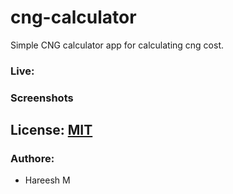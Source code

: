 # cng-calculator

Simple CNG calculator app for calculating cng cost.

### Live:

### Screenshots

## License: [MIT](/LICENSE)

### Authore:

 - Hareesh M